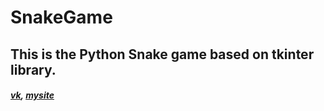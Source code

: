 # SnakeGame
## This is the Python Snake game based on tkinter library.
##### [vk](https://vk.com/psisuk24), [mysite](http://psisuk24.pythonanywhere.com)
